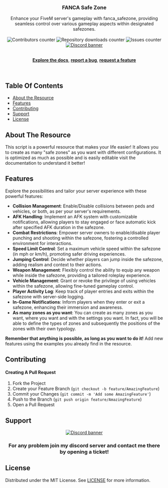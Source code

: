 <div align="center">
  <h3 align="center">FANCA Safe Zone</h3>
  Enhance your FiveM server's gameplay with fanca_safezone, providing seamless control over various gameplay aspects within designated safezones.

  <br/>
  <br/>
  
  <img alt="Contributors counter" src="https://img.shields.io/github/contributors/Fancazista/fanca_safezone">
  <img alt="Repository downloads counter" src="https://img.shields.io/github/downloads/Fancazista/fanca_safezone/total.svg">
  <img alt="Issues counter" src="https://img.shields.io/github/issues/Fancazista/fanca_safezone">
  <br/>
  <a target="_blank" href="https://discord.gg/2JTRHrMs4m"><img src="https://discordapp.com/api/guilds/810056325623054336/widget.png?style=banner2" alt="Discord banner"/></a>
  
  <br/>
  <br/>
  
  <a href="https://fancadev.gitbook.io/fanca-dev-documentation/free-resources/safe-zone"><strong>Explore the docs</strong></a>, 
  <a href="https://github.com/Fancazista/fanca_safezone/issues"><strong>report a bug</strong></a>,
  <a href="https://github.com/Fancazista/fanca_safezone/issues"><strong>request a feature</strong></a>
</div>

<br/>

## Table Of Contents
* [About the Resource](#about-the-resource)
* [Features](#features)
* [Contributing](#contributing)
* [Support](#support)
* [License](#license)

## About The Resource
This script is a powerful resource that makes your life easier!
It allows you to create as many "safe zones" as you want with different configurations.
It is optimized as much as possible and is easily editable visit the documentation to understand it better!

## Features
Explore the possibilities and tailor your server experience with these powerful features:

* <strong>Collision Management</strong>: Enable/Disable collisions between peds and vehicles, or both, as per your server's requirements.
* <strong>AFK Handling</strong>: Implement an AFK system with customizable notifications, allowing players to stay engaged or face automatic kick after specified AFK duration in the safezone.
* <strong>Combat Restrictions</strong>: Empower server owners to enable/disable player punching and shooting within the safezone, fostering a controlled environment for interactions.
* <strong>Speed Limit Control</strong>: Set a maximum vehicle speed within the safezone (in mph or km/h), promoting safer driving experiences.
* <strong>Jumping Control</strong>: Decide whether players can jump inside the safezone, adding realism and context to their actions.
* <strong>Weapon Management</strong>: Flexibly control the ability to equip any weapon while inside the safezone, providing a tailored roleplay experience.
* <strong>Vehicle Management</strong>: Grant or revoke the privilege of using vehicles within the safezone, allowing fine-tuned gameplay control.
* <strong>Player Activity Log</strong>: Keep track of player entries and exits within the safezone with server-side logging.
* <strong>In-Game Notifications</strong>: Inform players when they enter or exit a safezone, enhancing their immersion and awareness.
* <strong>As many zones as you want</strong>: You can create as many zones as you want, where you want and with the settings you want. In fact, you will be able to define the types of zones and subsequently the positions of the zones with their own typology.

<strong>Remember that anything is possible, as long as you want to do it!</strong> Add new features using the examples you already find in the resource.

## Contributing
#### Creating A Pull Request

1. Fork the Project
2. Create your Feature Branch (`git checkout -b feature/AmazingFeature`)
3. Commit your Changes (`git commit -m 'Add some AmazingFeature'`)
4. Push to the Branch (`git push origin feature/AmazingFeature`)
5. Open a Pull Request


## Support
<div align="center">
  <a target="_blank" href="https://discord.gg/2JTRHrMs4m"><img src="https://discordapp.com/api/guilds/810056325623054336/widget.png?style=banner4" alt="Discord banner"/></a>
  
  <h3>For any problem join my discord server and contact me there by opening a ticket!</h3>
</div>

## License
Distributed under the MIT License. See [LICENSE](https://github.com/Fancazista/fanca_safezone/blob/main/LICENSE.md) for more information.
